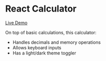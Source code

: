 # React Calculator

[Live Demo](https://zesty-bombolone-e7b9af.netlify.app/)

On top of basic calculations, this calculator:
- Handles decimals and memory operations
- Allows keyboard inputs
- Has a light/dark theme toggler